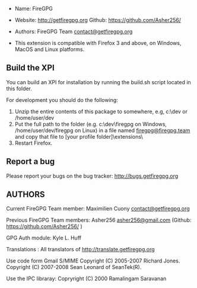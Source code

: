 * Name:    FireGPG
* Website: http://getfiregpg.org
Github:  https://github.com/Asher256/
* Authors: FireGPG Team <contact@getfiregpg.org>

* This extension is compatible with Firefox 3 and above, on Windows, MacOS and Linux platforms.

## Build the XPI

You can build an XPI for installation by running the build.sh script located in this folder.

For development you should do the following:
  1. Unzip the entire contents of this package to somewhere,
	       e.g, c:\dev or /home/user/dev
  2. Put the full path to the folder (e.g. c:\dev\firegpg on
     Windows, /home/user/dev/firegpg on Linux) in a file named
     firegpg@firegpg.team and copy that file to
     [your profile folder]\extensions\
  3. Restart Firefox.

## Report a bug

Please report your bugs on the bug tracker: http://bugs.getfiregpg.org

## AUTHORS

Current FireGPG Team member:
	Maximilien Cuony  <contact@getfiregpg.org>

Previous FireGPG Team members:
	Asher256 <asher256@gmail.com> (Github: https://github.com/Asher256/ )

GPG Auth module:
	Kyle L. Huff

Translations :
    All translators of http://translate.getfiregpg.org

Use code form Gmail S/MIME
    Copyright (C) 2005-2007 Richard Jones.
    Copyright (C) 2007-2008 Sean Leonard of SeanTek(R).

Use the IPC libraray:
    Copryright (C) 2000 Ramalingam Saravanan
